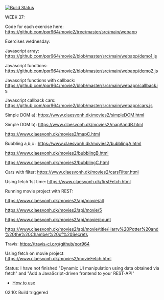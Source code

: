 [![Build Status](https://travis-ci.org/por964/movie2.svg?branch=master)](https://travis-ci.org/por964/movie2)

WEEK 37:

Code for each exercise here: https://github.com/por964/movie2/tree/master/src/main/webapp

Exercises wednesday: 

Javascript array: https://github.com/por964/movie2/blob/master/src/main/webapp/demo1.js

Javascript functions: https://github.com/por964/movie2/blob/master/src/main/webapp/demo2.js

Javascript functions with callback: https://github.com/por964/movie2/blob/master/src/main/webapp/callback.js

Javascript callback cars: https://github.com/por964/movie2/blob/master/src/main/webapp/cars.js

Simple DOM a): https://www.claesvonh.dk/movies2/simpleDOM.html

Simple DOM b): https://www.claesvonh.dk/movies2/mapAandB.html

https://www.claesvonh.dk/movies2/mapC.html

Bubbling a,b,c : https://www.claesvonh.dk/movies2/bubblingA.html

https://www.claesvonh.dk/movies2/bubblingB.html

https://www.claesvonh.dk/movies2/bubblingC.html

Cars with filter: https://www.claesvonh.dk/movies2/carsFilter.html

Using fetch 1st time:  https://www.claesvonh.dk/firstFetch.html								

Running movie project with REST:

https://www.claesvonh.dk/movies2/api/movie/all

https://www.claesvonh.dk/movies2/api/movie/5

https://www.claesvonh.dk/movies2/api/movie/count

https://www.claesvonh.dk/movies2/api/movie/title/Harry%20Potter%20and%20the%20Chamber%20of%20Secrets

Travis: https://travis-ci.org/github/por964

Using fetch on movie project: https://www.claesvonh.dk/movies2/movieFetch.html



Status: I have not finished "Dynamic UI manipulation using data obtained via fetch" and "Add a JavaScript-driven frontend to your REST-API"












 - [How to use](https://docs.google.com/document/d/1K6s6Tt65bzB8bCSE_NUE8alJrLRNTKCwax3GEm4OjOE/edit?usp=sharing)

02.10: Build triggered
